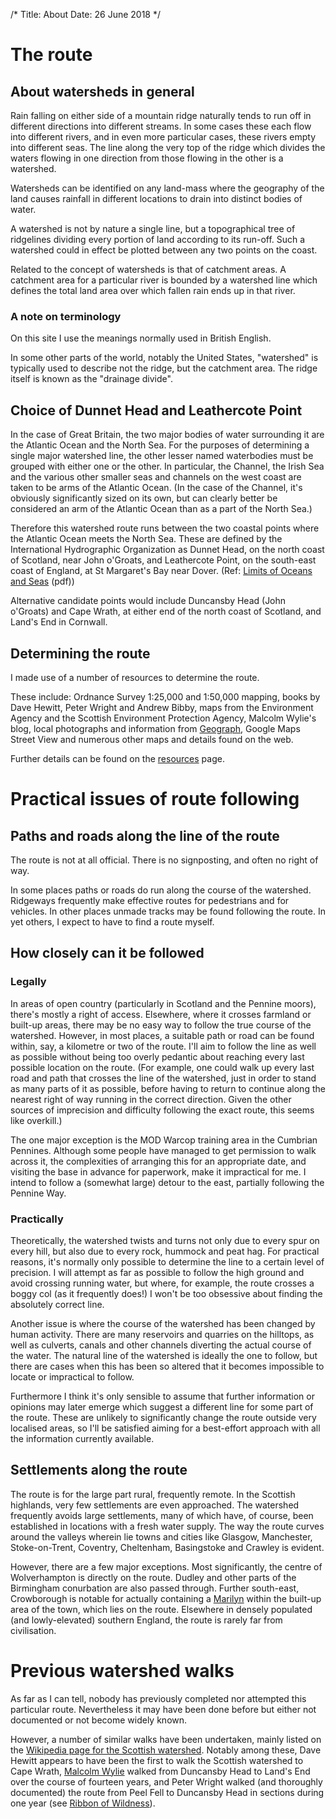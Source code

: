/*
Title: About
Date: 26 June 2018
*/

# The route

## About watersheds in general
Rain falling on either side of a mountain ridge naturally tends to run off in different directions into different streams. In some cases these each flow into different rivers, and in even more particular cases, these rivers empty into different seas. The line along the very top of the ridge which divides the waters flowing in one direction from those flowing in the other is a watershed.

Watersheds can be identified on any land-mass where the geography of the land causes rainfall in different locations to drain into distinct bodies of water.

A watershed is not by nature a single line, but a topographical tree of ridgelines dividing every portion of land according to its run-off. Such a watershed could in effect be plotted between any two points on the coast.

Related to the concept of watersheds is that of catchment areas. A catchment area for a particular river is bounded by a watershed line which defines the total land area over which fallen rain ends up in that river.

### A note on terminology
On this site I use the meanings normally used in British English.

In some other parts of the world, notably the United States, "watershed" is typically used to describe not the ridge, but the catchment area. The ridge itself is known as the "drainage divide".

## Choice of Dunnet Head and Leathercote Point
In the case of Great Britain, the two major bodies of water surrounding it are the Atlantic Ocean and the North Sea. For the purposes of determining a single major watershed line, the other lesser named waterbodies must be grouped with either one or the other. In particular, the Channel, the Irish Sea and the various other smaller seas and channels on the west coast are taken to be arms of the Atlantic Ocean. (In the case of the Channel, it's obviously significantly sized on its own, but can clearly better be considered an arm of the Atlantic Ocean than as a part of the North Sea.)

Therefore this watershed route runs between the two coastal points where the Atlantic Ocean meets the North Sea. These are defined by the International Hydrographic Organization as Dunnet Head, on the north coast of Scotland, near John o'Groats, and Leathercote Point, on the south-east coast of England, at St Margaret's Bay near Dover. (Ref: [Limits of Oceans and Seas](https://www.iho.int/iho_pubs/standard/S-23/S-23_Ed3_1953_EN.pdf) (pdf))

Alternative candidate points would include Duncansby Head (John o'Groats) and Cape Wrath, at either end of the north coast of Scotland, and Land's End in Cornwall.

## Determining the route
I made use of a number of resources to determine the route.

These include: Ordnance Survey 1:25,000 and 1:50,000 mapping, books by Dave Hewitt, Peter Wright and Andrew Bibby, maps from the Environment Agency and the Scottish Environment Protection Agency, Malcolm Wylie's blog, local photographs and information from [Geograph](http://www.geograph.org.uk/), Google Maps Street View and numerous other maps and details found on the web.

Further details can be found on the [resources](resources) page.

# Practical issues of route following
## Paths and roads along the line of the route
The route is not at all official. There is no signposting, and often no right of way.

In some places paths or roads do run along the course of the watershed. Ridgeways frequently make effective routes for pedestrians and for vehicles. In other places unmade tracks may be found following the route. In yet others, I expect to have to find a route myself.

## How closely can it be followed
### Legally
In areas of open country (particularly in Scotland and the Pennine moors), there's mostly a right of access. Elsewhere, where it crosses farmland or built-up areas, there may be no easy way to follow the true course of the watershed. However, in most places, a suitable path or road can be found within, say, a kilometre or two of the route. I'll aim to follow the line as well as possible without being too overly pedantic about reaching every last possible location on the route. (For example, one could walk up every last road and path that crosses the line of the watershed, just in order to stand as many parts of it as possible, before having to return to continue along the nearest right of way running in the correct direction. Given the other sources of imprecision and difficulty following the exact route, this seems like overkill.)

The one major exception is the MOD Warcop training area in the Cumbrian Pennines. Although some people have managed to get permission to walk across it, the complexities of arranging this for an appropriate date, and visiting the base in advance for paperwork, make it impractical for me. I intend to follow a (somewhat large) detour to the east, partially following the Pennine Way.

### Practically
Theoretically, the watershed twists and turns not only due to every spur on every hill, but also due to every rock, hummock and peat hag. For practical reasons, it's normally only possible to determine the line to a certain level of precision. I will attempt as far as possible to follow the high ground and avoid crossing running water, but where, for example, the route crosses a boggy col (as it frequently does!) I won't be too obsessive about finding the absolutely correct line.

Another issue is where the course of the watershed has been changed by human activity. There are many reservoirs and quarries on the hilltops, as well as culverts, canals and other channels diverting the actual course of the water. The natural line of the watershed is ideally the one to follow, but there are cases when this has been so altered that it becomes impossible to locate or impractical to follow.

Furthermore I think it's only sensible to assume that further information or opinions may later emerge which suggest a different line for some part of the route. These are unlikely to significantly change the route outside very localised areas, so I'll be satisfied aiming for a best-effort approach with all the information currently available.

## Settlements along the route
The route is for the large part rural, frequently remote. In the Scottish highlands, very few settlements are even approached. The watershed frequently avoids large settlements, many of which have, of course, been established in locations with a fresh water supply. The way the route curves around the valleys wherein lie towns and cities like Glasgow, Manchester, Stoke-on-Trent, Coventry, Cheltenham, Basingstoke and Crawley is evident.

However, there are a few major exceptions. Most significantly, the centre of Wolverhampton is directly on the route. Dudley and other parts of the Birmingham conurbation are also passed through. Further south-east, Crowborough is notable for actually containing a [Marilyn](https://en.wikipedia.org/wiki/Marilyn_(geography)) within the built-up area of the town, which lies on the route. Elsewhere in densely populated (and lowly-elevated) southern England, the route is rarely far from civilisation.

# Previous watershed walks
As far as I can tell, nobody has previously completed nor attempted this particular route. Nevertheless it may have been done before but either not documented or not become widely known.

However, a number of similar walks have been undertaken, mainly listed on the [Wikipedia page for the Scottish watershed](http://en.wikipedia.org/wiki/Scottish_watershed). Notably among these, Dave Hewitt appears to have been the first to walk the Scottish watershed to Cape Wrath, [Malcolm Wylie](http://britishwatershed.blogspot.co.uk/) walked from Duncansby Head to Land's End over the course of fourteen years, and Peter Wright walked (and thoroughly documented) the route from Peel Fell to Duncansby Head in sections during one year (see [Ribbon of Wildness](http://www.ribbonofwildness.co.uk/)).